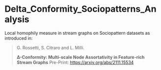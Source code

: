 # Delta_Conformity_Sociopatterns_Analysis

Local homophily measure in stream graphs on Sociopattern datasets as introduced in: 

> G. Rossetti, S. Citraro and L. Milli.
>
> **∆-Conformity: Multi-scale Node Assortativity in Feature-rich Stream Graphs**
> Pre-Print: https://arxiv.org/abs/2111.15534
